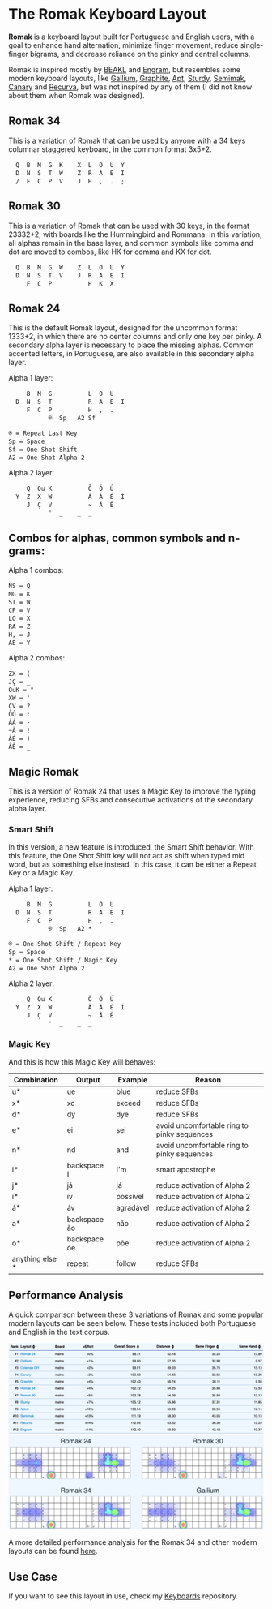 # The Romak Keyboard Layout

**Romak** is a keyboard layout built for Portuguese and English users, with a goal to enhance hand alternation, minimize finger movement, reduce single-finger bigrams, and decrease reliance on the pinky and central columns.

Romak is inspired mostly by [BEAKL](https://deskthority.net/wiki/BEAKL) and [Engram](https://engram.dev/), but resembles some modern keyboard layouts, like [Gallium](https://github.com/GalileoBlues/Gallium), [Graphite](https://github.com/rdavison/graphite-layout), [Apt](https://github.com/Apsu/apt), [Sturdy](https://oxey.dev/sturdy/), [Semimak](https://semilin.github.io/blog/2021/semimak.html), [Canary](https://github.com/Apsu/Canary) and [Recurva](https://github.com/GalileoBlues/Recurva), but was not inspired by any of them (I did not know about them when Romak was designed).

## Romak 34

This is a variation of Romak that can be used by anyone with a 34 keys columnar staggered keyboard, in the common format 3x5+2.

```
  Q  B  M  G  K    X  L  O  U  Y
  D  N  S  T  W    Z  R  A  E  I
  /  F  C  P  V    J  H  ,  .  ;
```

## Romak 30

This is a variation of Romak that can be used with 30 keys, in the format 23332+2, with boards like the Hummingbird and Rommana.
In this variation, all alphas remain in the base layer, and common symbols like comma and dot are moved to combos, like HK for comma and KX for dot.

```
  Q  B  M  G  W    Z  L  O  U  Y
  D  N  S  T  V    J  R  A  E  I
     F  C  P          H  K  X  
```

## Romak 24

This is the default Romak layout, designed for the uncommon format 1333+2, in which there are no center columns and only one key per pinky. A secondary alpha layer is necessary to place the missing alphas. Common accented letters, in Portuguese, are also available in this secondary alpha layer.

Alpha 1 layer:

```
     B  M  G          L  O  U   
  D  N  S  T          R  A  E  I 
     F  C  P          H  ,  .   
           ®  Sp   A2 Sf
```
```
® = Repeat Last Key
Sp = Space
Sf = One Shot Shift
A2 = One Shot Alpha 2
```

Alpha 2 layer:

```
     Q  Qu K          Ô  Ó  Ú
  Y  Z  X  W          À  Á  É  Í
     J  Ç  V          ~  Â  Ê
           '  _    _  _
```

## Combos for alphas, common symbols and n-grams:

Alpha 1 combos:
```
NS = Q
MG = K
ST = W
CP = V
LO = X
RA = Z
H, = J
AE = Y
```

Alpha 2 combos:
```
ZX = (
JÇ = _
QuK = "
XW = '
ÇV = ?
ÔÓ = :
ÀÁ = -
~Â = !
ÁÉ = )
ÂÊ = _
```

## Magic Romak

This is a version of Romak 24 that uses a Magic Key to improve the typing experience, reducing SFBs and consecutive activations of the secondary alpha layer.

### Smart Shift

In this version, a new feature is introduced, the Smart Shift behavior. With this feature, the One Shot Shift key will not act as shift when typed mid word, but as something else instead. In this case, it can be either a Repeat Key or a Magic Key.

Alpha 1 layer:

```
     B  M  G          L  O  U   
  D  N  S  T          R  A  E  I 
     F  C  P          H  ,  .   
           ®  Sp   A2 *
```
```
® = One Shot Shift / Repeat Key
Sp = Space
* = One Shot Shift / Magic Key
A2 = One Shot Alpha 2
```

Alpha 2 layer:

```
     Q  Qu K          Ô  Ó  Ú
  Y  Z  X  W          À  Á  É  Í
     J  Ç  V          ~  Â  Ê
           '  _    _  _
```

### Magic Key

And this is how this Magic Key will behaves:

| Combination  | Output  | Example | Reason |
|---|---|---|---|
| u*  | ue | blue | reduce SFBs
| x*  | xc | exceed | reduce SFBs
| d*  | dy | dye | reduce SFBs
| e*  | ei | sei | avoid uncomfortable ring to pinky sequences 
| n*  | nd | and | avoid uncomfortable ring to pinky sequences
| i*  | backspace I' | I'm | smart apostrophe
| j*  | já | já | reduce activation of Alpha 2 
| í*  | ív | possível | reduce activation of Alpha 2 
| á*  | áv | agradável | reduce activation of Alpha 2 
| a* | backspace ão | não | reduce activation of Alpha 2 
| o* | backspace õe | põe | reduce activation of Alpha 2 
| anything else *  | repeat | follow | reduce SFBs 

## Performance Analysis

A quick comparison between these 3 variations of Romak and some popular modern layouts can be seen below. These tests included both Portuguese and English in the text corpus.

![img](img/perf3romaks.png)
![img](img/heatmaps3romaks.png)

A more detailed performance analysis for the Romak 34 and other modern layouts can be found [here](analysis.md).

## Use Case

If you want to see this layout in use, check my [Keyboards](https://github.com/rafaelromao/keyboards) repository.
